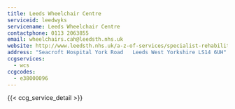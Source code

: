 ```yaml
---
title: Leeds Wheelchair Centre
serviceid: leedwyks
servicename: Leeds Wheelchair Centre
contactphone: 0113 2063855
email: wheelchairs.cah@leedsth.nhs.uk
website: http://www.leedsth.nhs.uk/a-z-of-services/specialist-rehabilitation
address: "Seacroft Hospital York Road   Leeds West Yorkshire LS14 6UH"
ccgservices:
  - wcs
ccgcodes:
  - e38000096
---
```


{{< ccg_service_detail >}}
